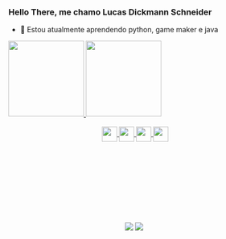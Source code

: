 ### Hello There, me chamo Lucas Dickmann Schneider

- 🌱 Estou atualmente aprendendo python, game maker e java

<div>
  <a href="https://github.com/LucasDS0608">
  <img height="150em" src="https://github-readme-stats.vercel.app/api?username=LucasDS0608&show_icons=true&theme=dracula&include_all_commits=true&count_private=true"/>
  <img height="150em" src="https://github-readme-stats.vercel.app/api/top-langs/?username=LucasDS0608&layout=compact&langs_count=7&theme=dracula"/>
</div>
  
<div align="center" ><br>
  <img align="center" height="30" weigth="40" src="https://cdn.jsdelivr.net/gh/devicons/devicon/icons/html5/html5-original.svg" />
  <img align="center" height="30" weigth="40" src="https://cdn.jsdelivr.net/gh/devicons/devicon/icons/css3/css3-original.svg" />
  <img align="center" height="30" weigth="40" src="https://cdn.jsdelivr.net/gh/devicons/devicon/icons/python/python-original.svg" />
  <img align="center" height="30" weigth="40" src="https://cdn.jsdelivr.net/gh/devicons/devicon/icons/java/java-original.svg" />
</div>
  
<div align="center" style="padding-top: 10rem"> 
  <a href="https://www.instagram.com/lucas_d_schneider/" target="_blank"><img src="https://img.shields.io/badge/-Instagram-%23E4405F?style=for-the-badge&logo=instagram&logoColor=white" target="_blank"></a>
  <a href="https://www.linkedin.com/in/lucas-dickmann-schneider-36a167227/" target="_blank"><img src="https://img.shields.io/badge/-LinkedIn-%230077B5?style=for-the-badge&logo=linkedin&logoColor=white" target="_blank"></a> 
</div>
